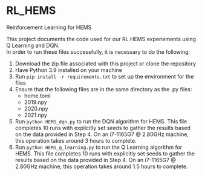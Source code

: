 # RL_HEMS
Reinforcement Learning for HEMS

This project documents the code used for our RL HEMS experiements using Q Learning and DQN.<br />
In order to run these files successfully, it is necessary to do the following:
1. Download the zip file associated with this project or clone the repository
2. Have Python 3.9 installed on your machine
3. Run `pip install -r requirements.txt` to set up the environment for the files
4. Ensure that the following files are in the same directory as the .py files:
      - home.toml
      - 2019.npy
      - 2020.npy
      - 2021.npy
5. Run `python HEMS_dqn.py` to run the DQN algorithm for HEMS. This file completes 10 runs with explicitly set seeds to gather the results based on the data provided in Step 4. On an  i7-1165G7 @ 2.80GHz machine, this operation takes around 3 hours to complete.
6. Run `python HEMS_q_learning.py` to run the Q Learning algorithm for HEMS. This file completes 10 runs with explicitly set seeds to gather the results based on the data provided in Step 4. On an  i7-1165G7 @ 2.80GHz machine, this operation takes around 1.5 hours to complete.
